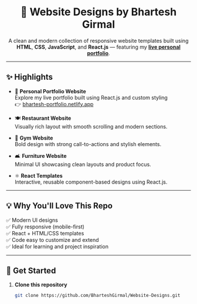 <h1 align="center">🌟 Website Designs by Bhartesh Girmal</h1>

<p align="center">
  A clean and modern collection of responsive website templates built using <strong>HTML</strong>, <strong>CSS</strong>, <strong>JavaScript</strong>, and <strong>React.js</strong> — featuring my <a href="https://bhartesh-portfolio.netlify.app/" target="_blank"><strong>live personal portfolio</strong></a>.
</p>

---

## ✨ Highlights

- 💼 **Personal Portfolio Website**  
  Explore my live portfolio built using React.js and custom styling  
  👉 [bhartesh-portfolio.netlify.app](https://bhartesh-portfolio.netlify.app/)

- 🍽️ **Restaurant Website**  
  Visually rich layout with smooth scrolling and modern sections.

- 💪 **Gym Website**  
  Bold design with strong call-to-actions and stylish elements.

- 🛋️ **Furniture Website**  
  Minimal UI showcasing clean layouts and product focus.

- ⚛️ **React Templates**  
  Interactive, reusable component-based designs using React.js.

---

## 💡 Why You'll Love This Repo

✅ Modern UI designs  
✅ Fully responsive (mobile-first)  
✅ React + HTML/CSS templates  
✅ Code easy to customize and extend  
✅ Ideal for learning and project inspiration

---

## 🚀 Get Started

1. **Clone this repository**
   ```bash
   git clone https://github.com/BharteshGirmal/Website-Designs.git
